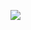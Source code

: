 ![](https://github-readme-stats.vercel.app/api?username=Bramgus12&show_icons=true&count_private=true)
